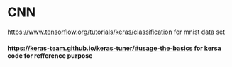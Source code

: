 # CNN



 https://www.tensorflow.org/tutorials/keras/classification for mnist data set
 
 
 
 
 
 #### https://keras-team.github.io/keras-tuner/#usage-the-basics             for  kersa code for refference purpose
